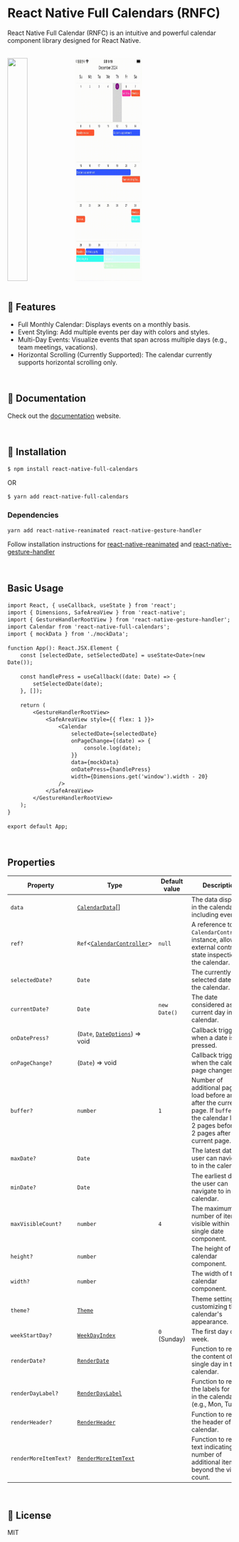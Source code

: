 # React Native Full Calendars (RNFC)

React Native Full Calendar (RNFC) is an intuitive and powerful calendar component library designed for React Native.

<br/>

<div style="display: flex; align-items: center;">
  <img src="/example/images/aos_video.gif" width="30%" height="500"/>
  <img src="/example/images/ios_video.gif" width="30%" height="500"/>
</div>
<br/>

## 🚀 Features

-   Full Monthly Calendar: Displays events on a monthly basis.
-   Event Styling: Add multiple events per day with colors and styles.
-   Multi-Day Events: Visualize events that span across multiple days (e.g., team meetings, vacations).
-   Horizontal Scrolling (Currently Supported): The calendar currently supports horizontal scrolling only.

<br/>

## 📖 Documentation

Check out the [documentation](https://nichecoding.github.io) website.

<br/>

## 🔌 Installation

```sh
$ npm install react-native-full-calendars
```

OR

```sh
$ yarn add react-native-full-calendars
```

### Dependencies

```sh
yarn add react-native-reanimated react-native-gesture-handler
```

Follow installation instructions for [react-native-reanimated](https://github.com/kmagiera/react-native-reanimated) and [react-native-gesture-handler](https://github.com/kmagiera/react-native-gesture-handler)

<br />

## Basic Usage

```tsx
import React, { useCallback, useState } from 'react';
import { Dimensions, SafeAreaView } from 'react-native';
import { GestureHandlerRootView } from 'react-native-gesture-handler';
import Calendar from 'react-native-full-calendars';
import { mockData } from './mockData';

function App(): React.JSX.Element {
    const [selectedDate, setSelectedDate] = useState<Date>(new Date());

    const handlePress = useCallback((date: Date) => {
        setSelectedDate(date);
    }, []);

    return (
        <GestureHandlerRootView>
            <SafeAreaView style={{ flex: 1 }}>
                <Calendar
                    selectedDate={selectedDate}
                    onPageChange={(date) => {
                        console.log(date);
                    }}
                    data={mockData}
                    onDatePress={handlePress}
                    width={Dimensions.get('window').width - 20}
                />
            </SafeAreaView>
        </GestureHandlerRootView>
    );
}

export default App;
```

<br />

## Properties

| Property              | Type                                                           | Default value | Description                                                                                                                                                   |
| --------------------- | -------------------------------------------------------------- | ------------- | ------------------------------------------------------------------------------------------------------------------------------------------------------------- |
| `data`                | [`CalendarData`](https://nichecoding.github.io/docs/types/CalendarData)[]                    |               | The data displayed in the calendar, including events                                                                                                          |
| `ref?`                | `Ref`\<[`CalendarController`](https://nichecoding.github.io/docs/types/CalendarController)\> | `null`        | A reference to the `CalendarController` instance, allowing external control or state inspection of the calendar.                                              |
| `selectedDate?`       | `Date`                                                         |               | The currently selected date in the calendar.                                                                                                                  |
| `currentDate?`        | `Date`                                                         | `new Date()`  | The date considered as the current day in the calendar.                                                                                                       |
| `onDatePress?`        | (`Date`, [`DateOptions`](https://nichecoding.github.io/docs/types/DateOptions)) => void      |               | Callback triggered when a date is pressed.                                                                                                                    |
| `onPageChange?`       | (`Date`) => void                                               |               | Callback triggered when the calendar page changes.                                                                                                            |
| `buffer?`             | `number`                                                       | `1`           | Number of additional pages to load before and after the current page. If `buffer` is 2, the calendar loads 2 pages before and 2 pages after the current page. |
| `maxDate?`            | `Date`                                                         |               | The latest date the user can navigate to in the calendar.                                                                                                     |
| `minDate?`            | `Date`                                                         |               | The earliest date the user can navigate to in the calendar.                                                                                                   |
| `maxVisibleCount?`    | `number`                                                       | `4`           | The maximum number of items visible within a single date component.                                                                                           |
| `height?`             | `number`                                                       |               | The height of the calendar component.                                                                                                                         |
| `width?`              | `number`                                                       |               | The width of the calendar component.                                                                                                                          |
| `theme?`              | [`Theme`](https://nichecoding.github.io/docs/types/Theme)                                    |               | Theme settings for customizing the calendar's appearance.                                                                                                     |
| `weekStartDay?`       | [`WeekDayIndex`](https://nichecoding.github.io/docs/types/WeekDayIndex)                      | `0` (Sunday)  | The first day of the week.                                                                                                                                    |
| `renderDate?`         | [`RenderDate`](https://nichecoding.github.io/docs/types/RenderDate)                          |               | Function to render the content of a single day in the calendar.                                                                                               |
| `renderDayLabel?`     | [`RenderDayLabel`](https://nichecoding.github.io/docs/types/RenderDayLabel)                  |               | Function to render the labels for days in the calendar (e.g., Mon, Tue).                                                                                      |
| `renderHeader?`       | [`RenderHeader`](https://nichecoding.github.io/docs/types/RenderHeader)                      |               | Function to render the header of the calendar.                                                                                                                |
| `renderMoreItemText?` | [`RenderMoreItemText`](https://nichecoding.github.io/docs/types/RenderMoreItemText)          |               | Function to render text indicating the number of additional items beyond the visible count.                                                                   |

<br />

## 📄 License

MIT
